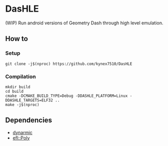 # DasHLE

(WIP) Run android versions of Geometry Dash through high level emulation.

## How to

### Setup

```
git clone -j$(nproc) https://github.com/kynex7510/DasHLE
```

### Compilation

```
mkdir build
cd build
cmake -DCMAKE_BUILD_TYPE=Debug -DDASHLE_PLATFORM=Linux -DDASHLE_TARGETS=ELF32 ..
make -j$(nproc)
```

## Dependencies

- [dynarmic](https://github.com/merryhime/dynarmic)
- [efl::Poly](https://github.com/8ightfold/poly-standalone)